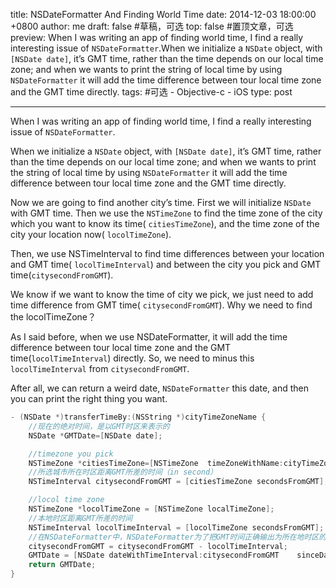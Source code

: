 title: NSDateFormatter And Finding World Time
date: 2014-12-03 18:00:00 +0800
author: me
draft: false #草稿，可选
top: false #置顶文章，可选
preview:  When I was writing an app of finding world time, I find a really interesting issue of `NSDateFormatter`.When we initialize a `NSDate` object, with `[NSDate date]`, it’s GMT time, rather than the time depends on our local time zone; and when we wants to print the string of local time by using `NSDateFormatter` it will add the time difference between tour local time zone and the GMT time directly.
tags: #可选
    - Objective-c
    - iOS
type: post

---

When I was writing an app of finding world time, I find a really interesting issue of `NSDateFormatter`.

When we initialize a `NSDate` object, with `[NSDate date]`, it’s GMT time, rather than the time depends on our local time zone; and when we wants to print the string of local time by using `NSDateFormatter` it will add the time difference between tour local time zone and the GMT time directly.

Now we are going to find another city’s time. First we will initialize `NSDate` with GMT time. Then we use the `NSTimeZone` to find the time zone of the city which you want to know its time( `citiesTimeZone`), and the time zone of the city your location now( `locolTimeZone`).

Then, we use NSTimeInterval to find time differences between your location and GMT time( `locolTimeInterval`) and between the city you pick and GMT time(`citysecondFromGMT`).

We know if we want to know the time of city we pick, we just need to add time difference from GMT time( `citysecondFromGMT`). Why we need to find the locolTimeZone？

As I said before, when we use NSDateFormatter, it will add the time difference between tour local time zone and the GMT time(`locolTimeInterval`) directly. So, we need to minus this `locolTimeInterval` from `citysecondFromGMT`.

After all, we can return a weird date, `NSDateFormatter` this date, and then you can print the right thing you want.

~~~ objective-c
- (NSDate *)transferTimeBy:(NSString *)cityTimeZoneName {
	//现在的绝对时间，是以GMT时区来表示的
	NSDate *GMTDate=[NSDate date];

	//timezone you pick
	NSTimeZone *citiesTimeZone=[NSTimeZone 	timeZoneWithName:cityTimeZoneName];
	//所选城市所在时区距离GMT所差的时间（in second）
	NSTimeInterval citysecondFromGMT = [citiesTimeZone secondsFromGMT];

	//locol time zone
	NSTimeZone *locolTimeZone = [NSTimeZone localTimeZone];
	//本地时区距离GMT所差的时间
	NSTimeInterval locolTimeInterval = [locolTimeZone secondsFromGMT];
	//在NSDateFormatter中，NSDateFormatter为了把GMT时间正确输出为所在地时区的时间，会加上本地时区距离GMT所差的时间（locolTimeInterval），所以我们转换时区是需要把它从所选时区距离GMT时间时差中减掉
	citysecondFromGMT = citysecondFromGMT - locolTimeInterval;
	GMTDate = [NSDate dateWithTimeInterval:citysecondFromGMT 	sinceDate:GMTDate];
	return GMTDate;
}
~~~
